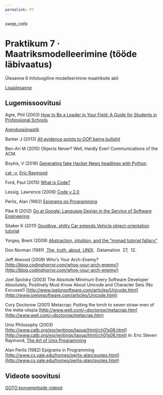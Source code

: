 ```yaml
---
permalink: P7
---
```


 <i class="material-icons ikoon brown400">swap_calls</i>

# Praktikum 7 · Maatriksmodelleerimine (tööde läbivaatus)

Ülesanne 6  Infoloogiline modelleerimine maatriksite abil

[Lisaülesanne](Extra)

## Lugemissoovitusi

Agre, Phil (2003) [How to Be a Leader in Your Field: A Guide for Students in Professional Schools](http://polaris.gseis.ucla.edu/pagre/leader.html)

[Arendussõnastik](https://agiil.github.io/sonastik/)

Barker J (2013) [All evidence points to OOP being bullshit](http://pivotallabs.com/all-evidence-points-to-oop-being-bullshit/)

Ben-Ari M (2010) Objects Never? Well, Hardly Ever! Communications of the ACM.

Boykis, V (2016) [Generating fake Hacker News headlines with Python](http://veekaybee.github.io/markov-in-python/).

[cat -v](http://harmful.cat-v.org/), [Eric Raymond](https://en.wikipedia.org/wiki/Eric_S._Raymond)

Ford, Paul (2015) [What is Code?](http://www.bloomberg.com/graphics/2015-paul-ford-what-is-code/)

Lessig, Lawrence (2006) [Code v 2.0](http://codev2.cc/download+remix/Lessig-Codev2.pdf)

Perlis, Alan (1982) [Epigrams on Programming](http://pu.inf.uni-tuebingen.de/users/klaeren/epigrams.html)

Pike R (2012) [Go at Google: Language Design in the Service of Software Engineering](http://talks.golang.org/2012/splash.article)

Sitaker K (2011) [Goodbye, shitty Car extends Vehicle object-orientation tutorial](http://www.memonic.com/user/pneff/folder/development/id/1ttgT)

Yorgey, Brent (2009) [Abstraction, intuition, and the “monad tutorial fallacy”](https://byorgey.wordpress.com/2009/01/12/abstraction-intuition-and-the-monad-tutorial-fallacy/)

Don Norman (1981) [ The  truth  about  UNIX](http://www.ceri.memphis.edu/people/smalley/ESCI7205F2009/misc_files/The_truth_about_Unix_cleaned.pdf).  Datamation  27,  12.

Jeff Atwood (2009) Who's Your Arch-Enemy? [http://blog.codinghorror.com/whos-your-arch-enemy/](http://blog.codinghorror.com/whos-your-arch-enemy/)

Joel Spolsky (2003) The Absolute Minimum Every Software Developer Absolutely, Positively Must Know About Unicode and Character Sets (No Excuses!) [http://www.joelonsoftware.com/articles/Unicode.html](http://www.joelonsoftware.com/articles/Unicode.html)

Cory Doctorow (2001) Metacrap: Putting the torch to seven straw-men of the meta-utopia [http://www.well.com/~doctorow/metacrap.htm](http://www.well.com/~doctorow/metacrap.htm)

Unix Philosophy (2003) [http://www.catb.org/esr/writings/taoup/html/ch01s06.html](http://www.catb.org/esr/writings/taoup/html/ch01s06.html) in: Eric Steven Raymond, [The Art of Unix Programming](http://www.catb.org/esr/writings/taoup/html/index.html)

Alan Perlis (1982) Epigrams in Programming [http://www.cs.yale.edu/homes/perlis-alan/quotes.html](http://www.cs.yale.edu/homes/perlis-alan/quotes.html)

## Videote soovitusi

[GOTO konverentside videod](https://www.youtube.com/user/GotoConferences)


